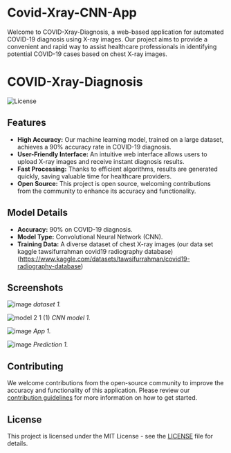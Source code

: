 # Covid-Xray-CNN-App
Welcome to COVID-Xray-Diagnosis, a web-based application for automated COVID-19 diagnosis using X-ray images. Our project aims to provide a convenient and rapid way to assist healthcare professionals in identifying potential COVID-19 cases based on chest X-ray images.

# COVID-Xray-Diagnosis

![License](https://img.shields.io/badge/license-MIT-blue.svg)

## Features

- **High Accuracy:** Our machine learning model, trained on a large dataset, achieves a 90% accuracy rate in COVID-19 diagnosis.
- **User-Friendly Interface:** An intuitive web interface allows users to upload X-ray images and receive instant diagnosis results.
- **Fast Processing:** Thanks to efficient algorithms, results are generated quickly, saving valuable time for healthcare providers.
- **Open Source:** This project is open source, welcoming contributions from the community to enhance its accuracy and functionality.

## Model Details

- **Accuracy:** 90% on COVID-19 diagnosis.
- **Model Type:** Convolutional Neural Network (CNN).
- **Training Data:** A diverse dataset of chest X-ray images (our data set kaggle tawsifurrahman covid19 radiography database)
(https://www.kaggle.com/datasets/tawsifurrahman/covid19-radiography-database)

## Screenshots

![image](https://github.com/Mahdirj79/Covid-Xray-CNN-App/assets/139322766/e465e3c5-dacb-497c-9f6b-e6170a5ffd47)
*dataset 1.*

![model 2 1 (1)](https://github.com/Mahdirj79/Covid-Xray-CNN-App/assets/139322766/8a4bebf3-f248-42cb-95b7-86dd647ddf0a)
*CNN model 1.*

![image](https://github.com/Mahdirj79/Covid-Xray-CNN-App/assets/139322766/b0023c95-cd3c-4a85-99d0-38a3bee64cb8)
*App 1.*

![image](https://github.com/Mahdirj79/Covid-Xray-CNN-App/assets/139322766/5adadb3b-99c3-48c9-b74b-4c552ef6a0c8)
*Prediction 1.*

## Contributing

We welcome contributions from the open-source community to improve the accuracy and functionality of this application. Please review our [contribution guidelines](CONTRIBUTING.md) for more information on how to get started.

## License

This project is licensed under the MIT License - see the [LICENSE](LICENSE) file for details.

